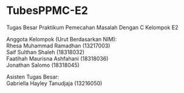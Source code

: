 # TubesPPMC-E2
Tugas Besar Praktikum Pemecahan Masalah Dengan C Kelompok E2

Anggota Kelompok (Urut Berdasarkan NIM):<br/>
Rhesa Muhammad Ramadhan (13217003)<br/>
Saif Sulthan Shaleh (18318032)<br/>
Faatihah Maurisna Ashfahani (18318036)<br/>
Jonathan Salomo (18318045)<br/>

Asisten Tugas Besar:<br/>
Gabriella Hayley Tanudjaja (13216050)
